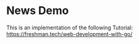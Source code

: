 # News Demo 

This is an implementation of the following Tutorial: https://freshman.tech/web-development-with-go/

